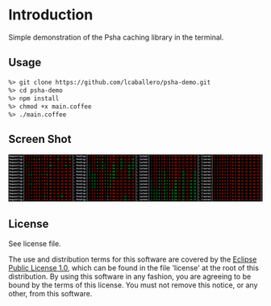 # Introduction

Simple demonstration of the Psha caching library in the terminal.

## Usage

```
%> git clone https://github.com/lcaballero/psha-demo.git
%> cd psha-demo
%> npm install
%> chmod +x main.coffee
%> ./main.coffee
```

## Screen Shot

![Screen Shot 1](https://raw.githubusercontent.com/lcaballero/psha-demo/master/files/images/screen-shot-2014-09-03.png "Screen Shot")

## License

See license file.

The use and distribution terms for this software are covered by the
[Eclipse Public License 1.0][EPL-1], which can be found in the file 'license' at the
root of this distribution. By using this software in any fashion, you are
agreeing to be bound by the terms of this license. You must not remove this
notice, or any other, from this software.


[EPL-1]: http://opensource.org/licenses/eclipse-1.0.txt

